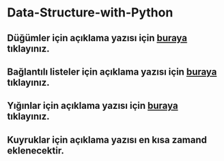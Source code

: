 # Data-Structure-with-Python

<h2> Düğümler için açıklama yazısı için <a href="https://fatihes.medium.com/d%C3%BC%C4%9F%C3%BCmler-node-veri-yap%C4%B1lar%C4%B1na-giri%C5%9F-i-80b004f53ef6" target="_blank"> buraya </a> tıklayınız. </h2>

<h2> Bağlantılı listeler için açıklama yazısı için <a href="https://fatihes.medium.com/ba%C4%9Fl%C4%B1-listeler-linked-list-veri-yap%C4%B1lar%C4%B1na-giri%C5%9F-ii-7a75e0936411" target="_blank"> buraya </a> tıklayınız. </h2>

<h2> Yığınlar için açıklama yazısı için <a href="https://fatihes.medium.com/y%C4%B1%C4%9F%C4%B1nlar-stacks-veri-yap%C4%B1lar%C4%B1na-giri%C5%9F-iii-9588b3ee8cd" target="_blank"> buraya </a> tıklayınız. </h2>

<h2> Kuyruklar için açıklama yazısı en kısa zamand eklenecektir. </h2>
